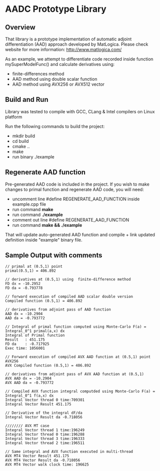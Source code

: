 # AADC Prototype Library

## Overview 

That library is a prototype implementation of automatic adjoint differentiation (AAD) approach developed by MatLogica.
Please check website for more information: http://www.matlogica.com/

As an example, we attempt to differentiate code recorded inside 
function mySuperModelFunc() and calculate derivatives using:
* finite-differences method
* AAD method using double scalar function
* AAD method using AVX256 or AVX512 vector   

## Build and Run
Library was tested to compile with GCC, CLang & Intel compilers on Linux platform

Run the following commands to build the project: 
* mkdir build
* cd build
* cmake ..
* make 
* run binary ./example

## Regenerate AAD function

Pre-generated AAD code is included in the project. 
If you wish to make changes to primal function and regenerate AAD code, you will need:
* uncomment line #define REGENERATE_AAD_FUNCTION inside example.cpp file
* run command **make**
* run command **./example**
* comment out line #define REGENERATE_AAD_FUNCTION
* run command **make && ./example**

That will update auto-generated AAD function and compile + link updated definition inside "example" binary file.  

## Sample Output with comments
```
// primal at (0.5,1) point
primal(0.5,1) = 406.892

// derivatives at (0.5,1) using  finite-difference method
FD dx = -10.2952
FD da = -0.793778

// forward execution of compiled AAD scalar double version
Compiled function (0.5,1) = 406.892

// derivatives from adjoint pass of AAD function 
AAD dx = -10.2904
AAD da = -0.793772

// Integral of primal function computed using Monte-Carlo F(a) = Integral_0^1 primal(a,x) dx
Integral of Primal function
Result   : 451.175
FD da    : -0.717925
Exec time: 1056001

// Forward execution of compiled AVX AAD function at (0.5,1) point
AVX256
AVX Compiled function (0.5,1) = 406.892

// derivatives from adjoint pass of AVX AAD function at (0.5,1) 
AVX AAD dx = -10.2904
AVX AAD da = -0.793772

// Compiled AVX function integral computded using Monte-Carlo F(a) = Integral_0^1 f(a,x) dx
Integral Vector thread 0 time:709301
Integral Vector Result 451.175

// Derivative of the integral dF/da
Integral Vector Result da -0.718056

//////// AVX MT case
Integral Vector thread 1 time:196249
Integral Vector thread 0 time:196288
Integral Vector thread 3 time:196333
Integral Vector thread 2 time:196511

// Same integral and AVX function executed in multi-thread
AVX MT4 Vector Result 451.175
AVX MT4 Vector Result da -0.718056
AVX MT4 Vector walk clock time: 196625
```